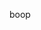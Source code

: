   
<!doctype html>

<html lang="en">
<head>
  <meta charset="utf-8">

  <title>Ocean Governance Eplainer</title>
<!--  <meta name="description" content="The HTML5 Herald"> -->
<!--  <meta name="author" content="SitePoint"> -->

<!-- <link rel="stylesheet" href="css/styles.css?v=1.0"> -->

</head>

<body>
<!--  <script src="js/scripts.js"></script> -->

<p>boop</p>
</body>
</html>
